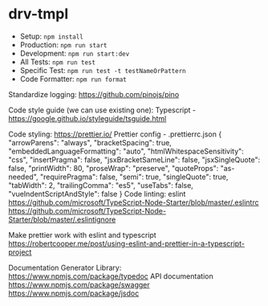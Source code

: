 # drv-tmpl

- Setup: `npm install`
- Production: `npm run start`
- Development: `npm run start:dev`
- All Tests: `npm run test`
- Specific Test: `npm run test -t testNameOrPattern`
- Code Formatter: `npm run format`

Standardize logging: https://github.com/pinojs/pino

Code style guide (we can use existing one): Typescript - https://google.github.io/styleguide/tsguide.html

Code styling: https://prettier.io/
Prettier config - .prettierrc.json
{
"arrowParens": "always",
"bracketSpacing": true,
"embeddedLanguageFormatting": "auto",
"htmlWhitespaceSensitivity": "css",
"insertPragma": false,
"jsxBracketSameLine": false,
"jsxSingleQuote": false,
"printWidth": 80,
"proseWrap": "preserve",
"quoteProps": "as-needed",
"requirePragma": false,
"semi": true,
"singleQuote": true,
"tabWidth": 2,
"trailingComma": "es5",
"useTabs": false,
"vueIndentScriptAndStyle": false
}
Code linting: eslint
https://github.com/microsoft/TypeScript-Node-Starter/blob/master/.eslintrc
https://github.com/microsoft/TypeScript-Node-Starter/blob/master/.eslintignore

Make prettier work with eslint and typescript
https://robertcooper.me/post/using-eslint-and-prettier-in-a-typescript-project

Documentation Generator Library:
https://www.npmjs.com/package/typedoc
API documentation
https://www.npmjs.com/package/swagger
https://www.npmjs.com/package/jsdoc
